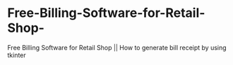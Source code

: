 # Free-Billing-Software-for-Retail-Shop-
Free Billing Software for Retail Shop || How to generate bill receipt by using tkinter  
